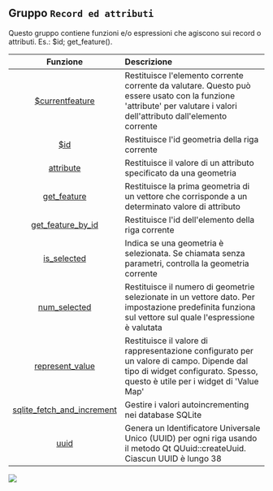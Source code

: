 ## Gruppo `Record ed attributi`

Questo gruppo contiene funzioni e/o espressioni che agiscono sui record o attributi. Es.: $id; get_feature().

| Funzione  | Descrizione|
|:----------:|:-----------|
|[\$currentfeature](funzioni/$currentfeature.md)|Restituisce l'elemento corrente corrente da valutare. Questo può essere usato con la funzione 'attribute' per valutare i valori dell'attributo dall'elemento corrente|
|[\$id](funzioni/$id.md)|Restituisce l'id geometria della riga corrente|
|[attribute](funzioni/attribute.md)|Restituisce il valore di un attributo specificato da una geometria|
|[get_feature](funzioni/get_feature.md)|Restituisce la prima geometria di un vettore che corrisponde a un determinato valore di attributo|
|[get_feature_by_id](funzioni/get_feature_by_id.md)|	Restituisce l'id dell'elemento della riga corrente|
|[is_selected](funzioni/is_selected.md)|	Indica se una geometria è selezionata. Se chiamata senza parametri, controlla la geometria corrente|
|[num_selected](funzioni/num_selected.md)|Restituisce il numero di geometrie selezionate in un vettore dato. Per impostazione predefinita funziona sul vettore sul quale l'espressione è valutata|
|[represent_value](funzioni/represent_value.md)|	Restituisce il valore di rappresentazione configurato per un valore di campo. Dipende dal tipo di widget configurato. Spesso, questo è utile per i widget di 'Value Map'|
|[sqlite_fetch_and_increment](funzioni/sqlite_fetch_and_increment.md)|	Gestire i valori autoincrementing nei database SQLite|
|[uuid](funzioni/uuid.md)|Genera un Identificatore Universale Unico (UUID) per ogni riga usando il metodo Qt QUuid::createUuid. Ciascun UUID è lungo 38|

![](/img/record_e_attributi/gruppo_record_e_attributi1.png)
